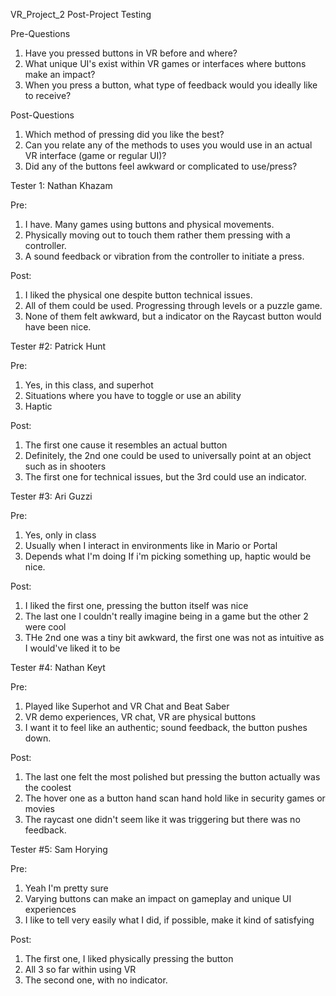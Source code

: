 VR_Project_2 Post-Project Testing

Pre-Questions
1. Have you pressed buttons in VR before and where?
2. What unique UI's exist within VR games or interfaces where buttons make an impact?
3. When you press a button, what type of feedback would you ideally like to receive?

Post-Questions
1. Which method of pressing did you like the best?
2. Can you relate any of the methods to uses you would use in an actual VR interface (game or regular UI)?
3. Did any of the buttons feel awkward or complicated to use/press?

Tester 1: Nathan Khazam

Pre:
1. I have. Many games using buttons and physical movements.
2. Physically moving out to touch them rather them pressing with a controller.
3. A sound feedback or vibration from the controller to initiate a press.

Post:
1. I liked the physical one despite button technical issues.
2. All of them could be used. Progressing through levels or a puzzle game.
3. None of them felt awkward, but a indicator on the Raycast button would have been nice.

Tester #2: Patrick Hunt

Pre:
1. Yes, in this class, and superhot
2. Situations where you have to toggle or use an ability
3. Haptic

Post:
1. The first one cause it resembles an actual button
2. Definitely, the 2nd one could be used to universally point at an object such as in shooters
3. The first one for technical issues, but the 3rd could use an indicator.

Tester #3: Ari Guzzi

Pre: 
1. Yes, only in class
2. Usually when I interact in environments like in Mario or Portal
3. Depends what I'm doing If i'm picking something up, haptic would be nice.

Post:
1. I liked the first one, pressing the button itself was nice
2. The last one I couldn't really imagine being in a game but the other 2 were cool
3. THe 2nd one was a tiny bit awkward, the first one was not as intuitive as I would've liked it to be

Tester #4: Nathan Keyt

Pre: 
1. Played like Superhot and VR Chat and Beat Saber
2. VR demo experiences, VR chat, VR are physical buttons
3. I want it to feel like an authentic; sound feedback, the button pushes down. 

Post:
1. The last one felt the most polished but pressing the button actually was the coolest
2. The hover one as a button hand scan hand hold like in security games or movies
3. The raycast one didn't seem like it was triggering but there was no feedback. 

Tester #5: Sam Horying

Pre:
1. Yeah I'm pretty sure
2. Varying buttons can make an impact on gameplay and unique UI experiences
3. I like to tell very easily what I did, if possible, make it kind of satisfying

Post:
1. The first one, I liked physically pressing the button 
2. All 3 so far within using VR
3. The second one, with no indicator.